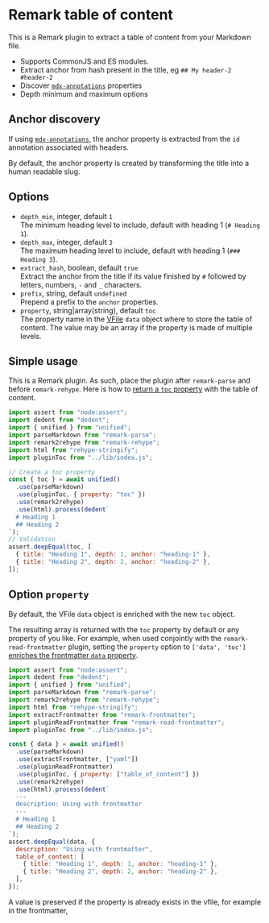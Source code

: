 # Remark table of content

This is a Remark plugin to extract a table of content from your Markdown file.

- Supports CommonJS and ES modules.
- Extract anchor from hash present in the title, eg `## My header-2 #header-2`
- Discover [`mdx-annotations`](https://github.com/bradlc/mdx-annotations) properties
- Depth minimum and maximum options

## Anchor discovery

If using [`mdx-annotations`](https://github.com/bradlc/mdx-annotations), the anchor property is extracted from the `id` annotation associated with headers.

By default, the anchor property is created by transforming the title into a human readable slug.

## Options

- `depth_min`, integer, default `1`  
  The minimum heading level to include, default with heading 1 (`# Heading 1`).
- `depth_max`, integer, default `3`  
  The maximum heading level to include, default with heading 1 (`### Heading 3`).
- `extract_hash`, boolean, default `true`  
  Extract the anchor from the title if its value finished by `#` followed by letters, numbers, `-` and `_` characters.
- `prefix`, string, default `undefined`  
  Prepend a prefix to the `anchor` properties.
- `property`, string|array(string), default `toc`  
  The property name in the [VFile](https://github.com/vfile/vfile) `data` object where to store the table of content. The value may be an array if the property is made of multiple levels.

## Simple usage

This is a Remark plugin. As such, place the plugin after `remark-parse` and before `remark-rehype`. Here is how to [return a `toc` property](./samples/simple-usage.js) with the table of content.

```js
import assert from "node:assert";
import dedent from "dedent";
import { unified } from "unified";
import parseMarkdown from "remark-parse";
import remark2rehype from "remark-rehype";
import html from "rehype-stringify";
import pluginToc from "../lib/index.js";

// Create a toc property
const { toc } = await unified()
  .use(parseMarkdown)
  .use(pluginToc, { property: "toc" })
  .use(remark2rehype)
  .use(html).process(dedent`
  # Heading 1
  ## Heading 2
`);
// Validation
assert.deepEqual(toc, [
  { title: "Heading 1", depth: 1, anchor: "heading-1" },
  { title: "Heading 2", depth: 2, anchor: "heading-2" },
]);
```

## Option `property`

By default, the VFile `data` object is enriched with the new `toc` object.

The resulting array is returned with the `toc` property by default or any property of you like. For example, when used conjointly with the `remark-read-frontmatter` plugin, setting the `property` option to `['data', 'toc']` [enriches the frontmatter `data` property](./samples/with-extract-frontmatter.js).

```js
import assert from "node:assert";
import dedent from "dedent";
import { unified } from "unified";
import parseMarkdown from "remark-parse";
import remark2rehype from "remark-rehype";
import html from "rehype-stringify";
import extractFrontmatter from "remark-frontmatter";
import pluginReadFrontmatter from "remark-read-frontmatter";
import pluginToc from "../lib/index.js";

const { data } = await unified()
  .use(parseMarkdown)
  .use(extractFrontmatter, ["yaml"])
  .use(pluginReadFrontmatter)
  .use(pluginToc, { property: ["table_of_content"] })
  .use(remark2rehype)
  .use(html).process(dedent`
  ---
  description: Using with frontmatter
  ---
  # Heading 1
  ## Heading 2
`);
assert.deepEqual(data, {
  description: "Using with frontmatter",
  table_of_content: [
    { title: "Heading 1", depth: 1, anchor: "heading-1" },
    { title: "Heading 2", depth: 2, anchor: "heading-2" },
  ],
});
```

A value is preserved if the property is already exists in the vfile, for example in the frontmatter,
